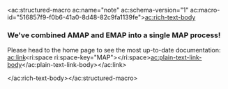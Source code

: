 <ac:structured-macro ac:name="note" ac:schema-version="1" ac:macro-id="516857f9-f0b6-41a0-8d48-82c9fa1139fe"><ac:rich-text-body><h3>We've combined AMAP and EMAP into a single MAP process!</h3><p>Please head to the home page to see the most up-to-date documentation: <ac:link><ri:space ri:space-key="MAP"></ri:space><ac:plain-text-link-body><![CDATA[MAP Homepage]]></ac:plain-text-link-body></ac:link></p></ac:rich-text-body></ac:structured-macro>